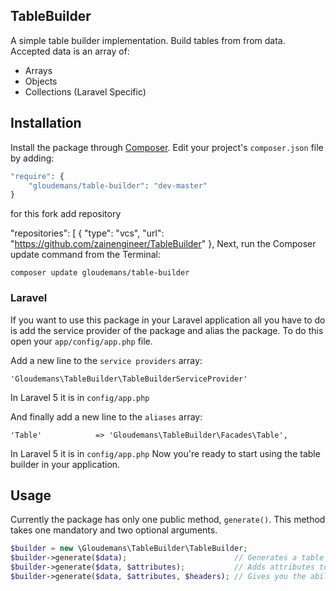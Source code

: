 ## TableBuilder

A simple table builder implementation. Build tables from from data.
Accepted data is an array of:

* Arrays
* Objects
* Collections (Laravel Specific)

## Installation

Install the package through [Composer](http://getcomposer.org/). Edit your project's `composer.json` file by adding:

```php
"require": {
	"gloudemans/table-builder": "dev-master"
}
```

for this fork add repository

"repositories": [
      {
        "type": "vcs",
        "url": "https://github.com/zainengineer/TableBuilder"
      },
Next, run the Composer update command from the Terminal:

    composer update gloudemans/table-builder

### Laravel

If you want to use this package in your Laravel application all you have to do is add the service provider of the package and alias the package. To do this open your `app/config/app.php` file.

Add a new line to the `service providers` array:

	'Gloudemans\TableBuilder\TableBuilderServiceProvider'
In Laravel 5 it is in `config/app.php`

And finally add a new line to the `aliases` array:

	'Table'            => 'Gloudemans\TableBuilder\Facades\Table',

In Laravel 5 it is in `config/app.php`
Now you're ready to start using the table builder in your application.

## Usage

Currently the package has only one public method, `generate()`.
This method takes one mandatory and two optional arguments.

```php
$builder = new \Gloudemans\TableBuilder\TableBuilder;
$builder->generate($data); 						  // Generates a table with the specified data, headers will be the values keys of the data
$builder->generate($data, $attributes); 		  // Adds attributes to the `<table>` tag. (class, id, etc.)
$builder->generate($data, $attributes, $headers); // Gives you the ability to specify the headers yourself.
```
